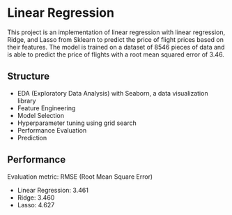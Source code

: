 # Linear Regression
This project is an implementation of linear regression with linear regression, Ridge, and Lasso from Sklearn to predict the price of flight prices based on their features. The model is trained on a dataset of 8546 pieces of data and is able to predict the price of flights with a root mean squared error of 3.46.
## Structure
* EDA (Exploratory Data Analysis) with Seaborn, a data visualization library
* Feature Engineering
* Model Selection
* Hyperparameter tuning using grid search
* Performance Evaluation
* Prediction
## Performance
Evaluation metric: RMSE (Root Mean Square Error)
* Linear Regression: 3.461
* Ridge: 3.460
* Lasso: 4.627

